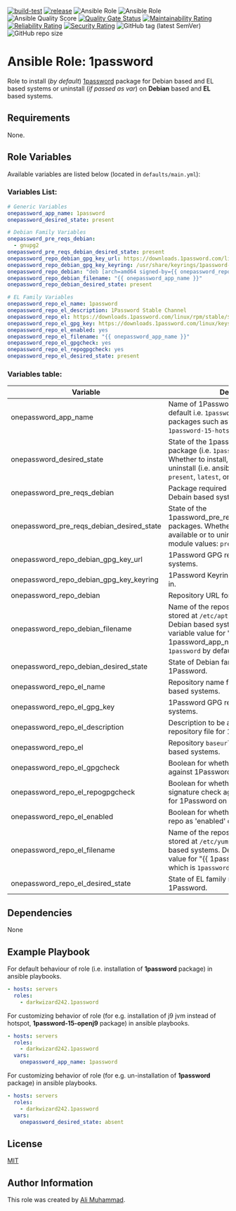 [![build-test](https://github.com/darkwizard242/ansible-role-1password/workflows/build-and-test/badge.svg?branch=master)](https://github.com/darkwizard242/ansible-role-1password/actions?query=workflow%3Abuild-and-test) [![release](https://github.com/darkwizard242/ansible-role-1password/workflows/release/badge.svg)](https://github.com/darkwizard242/ansible-role-1password/actions?query=workflow%3Arelease) ![Ansible Role](https://img.shields.io/ansible/role/52607?color=dark%20green%20) ![Ansible Role](https://img.shields.io/ansible/role/d/52607?label=role%20downloads) ![Ansible Quality Score](https://img.shields.io/ansible/quality/52607?label=ansible%20quality%20score) [![Quality Gate Status](https://sonarcloud.io/api/project_badges/measure?project=ansible-role-1password&metric=alert_status)](https://sonarcloud.io/dashboard?id=ansible-role-1password) [![Maintainability Rating](https://sonarcloud.io/api/project_badges/measure?project=ansible-role-1password&metric=sqale_rating)](https://sonarcloud.io/dashboard?id=ansible-role-1password) [![Reliability Rating](https://sonarcloud.io/api/project_badges/measure?project=ansible-role-1password&metric=reliability_rating)](https://sonarcloud.io/dashboard?id=ansible-role-1password) [![Security Rating](https://sonarcloud.io/api/project_badges/measure?project=ansible-role-1password&metric=security_rating)](https://sonarcloud.io/dashboard?id=ansible-role-1password) ![GitHub tag (latest SemVer)](https://img.shields.io/github/tag/darkwizard242/ansible-role-1password?label=release) ![GitHub repo size](https://img.shields.io/github/repo-size/darkwizard242/ansible-role-1password?color=orange&style=flat-square)

# Ansible Role: 1password

Role to install (_by default_) [1password](https://1password.com/) package for Debian based and EL based systems or uninstall (_if passed as var_) on **Debian** based and **EL** based systems.

## Requirements

None.

## Role Variables

Available variables are listed below (located in `defaults/main.yml`):

### Variables List:

```yaml
# Generic Variables
onepassword_app_name: 1password
onepassword_desired_state: present

# Debian Family Variables
onepassword_pre_reqs_debian:
  - gnupg2
onepassword_pre_reqs_debian_desired_state: present
onepassword_repo_debian_gpg_key_url: https://downloads.1password.com/linux/keys/1password.asc
onepassword_repo_debian_gpg_key_keyring: /usr/share/keyrings/1password-archive-keyring.gpg
onepassword_repo_debian: "deb [arch=amd64 signed-by={{ onepassword_repo_debian_gpg_key_keyring }}] https://downloads.1password.com/linux/debian/amd64 stable main"
onepassword_repo_debian_filename: "{{ onepassword_app_name }}"
onepassword_repo_debian_desired_state: present

# EL Family Variables
onepassword_repo_el_name: 1password
onepassword_repo_el_description: 1Password Stable Channel
onepassword_repo_el: https://downloads.1password.com/linux/rpm/stable/$basearch
onepassword_repo_el_gpg_key: https://downloads.1password.com/linux/keys/1password.asc
onepassword_repo_el_enabled: yes
onepassword_repo_el_filename: "{{ onepassword_app_name }}"
onepassword_repo_el_gpgcheck: yes
onepassword_repo_el_repogpgcheck: yes
onepassword_repo_el_desired_state: present
```

### Variables table:

Variable                                  | Description
----------------------------------------- | ------------------------------------------------------------------------------------------------------------------------------------------------------------------------------------------------------
onepassword_app_name                      | Name of 1Password package to install by default i.e. `1password` . You may use other packages such as `1password-8-openj9`, `1password-15-hotspot` etc.. as well.
onepassword_desired_state                 | State of the 1password_app_name package (i.e. `1password` package itself.). Whether to install, verify if available or to uninstall (i.e. ansible apt module values: `present`, `latest`, or `absent`)
onepassword_pre_reqs_debian               | Package required by 1Password on Debain based systems.
onepassword_pre_reqs_debian_desired_state | State of the 1password_pre_reqs_debian_desired_state packages. Whether to install, verify if available or to uninstall (i.e. ansible apt module values: `present`, `latest`, or `absent`)
onepassword_repo_debian_gpg_key_url       | 1Password GPG required on Debian based systems.
onepassword_repo_debian_gpg_key_keyring   | 1Password Keyring file to store GPG key in.
onepassword_repo_debian                   | Repository URL for Debian based systems.
onepassword_repo_debian_filename          | Name of the repository file that will be stored at `/etc/apt/sources.list.d/` on Debian based systems. Defaults to the variable value for "{{ 1password_app_name }}" which is `1password` by default.
onepassword_repo_debian_desired_state     | State of Debian family repository file for 1Password.
onepassword_repo_el_name                  | Repository name for 1Password on EL based systems.
onepassword_repo_el_gpg_key               | 1Password GPG required on EL based systems.
onepassword_repo_el_description           | Description to be added in EL based repository file for 1Password.
onepassword_repo_el                       | Repository `baseurl` for 1Password on EL based systems.
onepassword_repo_el_gpgcheck              | Boolean for whether to perform gpg check against 1Password on EL based systems.
onepassword_repo_el_repogpgcheck          | Boolean for whether to perform gpg signature check against on the repodata for 1Password on EL based systems.
onepassword_repo_el_enabled               | Boolean for whether to set 1Password repo as 'enabled' on EL based systems.
onepassword_repo_el_filename              | Name of the repository file that will be stored at `/etc/yum/sources.list.d/` on EL based systems. Defaults to the variable value for "{{ 1password_app_name }}" which is `1password` by default.
onepassword_repo_el_desired_state         | State of EL family repository file for 1Password.

## Dependencies

None

## Example Playbook

For default behaviour of role (i.e. installation of **1password** package) in ansible playbooks.

```yaml
- hosts: servers
  roles:
    - darkwizard242.1password
```

For customizing behavior of role (for e.g. installation of j9 jvm instead of hotspot, **1password-15-openj9** package) in ansible playbooks.

```yaml
- hosts: servers
  roles:
    - darkwizard242.1password
  vars:
    onepassword_app_name: 1password
```

For customizing behavior of role (for e.g. un-installation of **1password** package) in ansible playbooks.

```yaml
- hosts: servers
  roles:
    - darkwizard242.1password
  vars:
    onepassword_desired_state: absent
```

## License

[MIT](https://github.com/darkwizard242/ansible-role-1password/blob/master/LICENSE)

## Author Information

This role was created by [Ali Muhammad](https://www.linkedin.com/in/ali-muhammad-759791130/).
